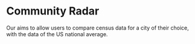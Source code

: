# Community Radar 


Our aims to allow users to compare census data for a city of their choice, with the data of the US national average.

[App Store Link]: https://itunes.apple.com/us/app/community-radar/id1146472713?mt=8
